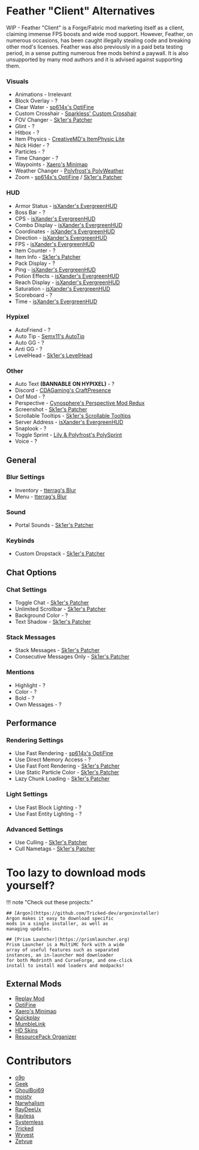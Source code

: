 # Feather "Client" Alternatives

WIP - Feather "Client" is a Forge/Fabric
mod marketing itself as a client, claiming
immense FPS boosts and wide mod support. However,
Feather, on numerous occasions, has been caught illegally
stealing code and breaking other mod's licenses. Feather was
also previously in a paid beta testing period, in a sense putting
numerous free mods behind a paywall. It is also unsupported by many
mod authors and it is advised against supporting them.

### Visuals
* Animations - Irrelevant
* Block Overlay - ?
* Clear Water - [sp614x's OptiFine](https://optifine.net/adloadx?f=OptiFine_1.12.2_HD_U_G5.jar)
* Custom Crosshair - [Sparkless' Custom Crosshair](https://modrinth.com/mod/custom-crosshair-mod)
* FOV Changer - [Sk1er's Patcher](https://sk1er.club/mods/patcher)
* Glint - ?
* Hitbox - ?
* Item Physics - [CreativeMD's ItemPhysic Lite](https://www.curseforge.com/minecraft/mc-mods/itemphysic-lite/files?version=1.12.2)
* Nick Hider - ?
* Particles - ?
* Time Changer - ?
* Waypoints - [Xaero's Minimap](https://www.curseforge.com/minecraft/mc-mods/xaeros-minimap/files?version=1.12.2)
* Weather Changer - [Polyfrost's PolyWeather](https://github.com/Polyfrost/PolyWeather/releases/latest)
* Zoom - [sp614x's OptiFine](https://optifine.net/adloadx?f=OptiFine_1.12.2_HD_U_G5.jar) / [Sk1er's Patcher](https://sk1er.club/mods/patcher)

### HUD
* Armor Status - [isXander's EvergreenHUD](https://modrinth.com/mod/evergreenhud)
* Boss Bar - ?
* CPS - [isXander's EvergreenHUD](https://modrinth.com/mod/evergreenhud)
* Combo Display - [isXander's EvergreenHUD](https://modrinth.com/mod/evergreenhud)
* Coordinates - [isXander's EvergreenHUD](https://modrinth.com/mod/evergreenhud)
* Direction - [isXander's EvergreenHUD](https://modrinth.com/mod/evergreenhud)
* FPS - [isXander's EvergreenHUD](https://modrinth.com/mod/evergreenhud)
* Item Counter - ?
* Item Info - [Sk1er's Patcher](https://sk1er.club/mods/patcher)
* Pack Display - ?
* Ping - [isXander's EvergreenHUD](https://modrinth.com/mod/evergreenhud)
* Potion Effects - [isXander's EvergreenHUD](https://modrinth.com/mod/evergreenhud)
* Reach Display - [isXander's EvergreenHUD](https://modrinth.com/mod/evergreenhud)
* Saturation - [isXander's EvergreenHUD](https://modrinth.com/mod/evergreenhud)
* Scoreboard - ?
* Time - [isXander's EvergreenHUD](https://modrinth.com/mod/evergreenhud)

### Hypixel
* AutoFriend - ?
* Auto Tip - [Semx11's AutoTip](https://autotip.pro/download)
* Auto GG - ?
* Anti GG - ?
* LevelHead - [Sk1er's LevelHead](https://sk1er.club/mods/level_head)

### Other

* Auto Text **(BANNABLE ON HYPIXEL)** - ?
* Discord - [CDAGaming's CraftPresence](https://modrinth.com/mod/craftpresence)
* Oof Mod - ?
* Perspective - [Cynosphere's Perspective Mod Redux](https://www.curseforge.com/minecraft/mc-mods/perspective-mod-redux/files?version=1.12.2)
* Screenshot - [Sk1er's Patcher](https://sk1er.club/mods/patcher)
* Scrollable Tooltips - [Sk1er's Scrollable Tooltips](https://sk1er.club/mods/text_overflow_scroll)
* Server Address - [isXander's EvergreenHUD](https://modrinth.com/mod/evergreenhud)
* Snaplook - ?
* Toggle Sprint - [Lily & Polyfrost's PolySprint](https://github.com/Polyfrost/PolySprint/releases/latest)
* Voice - ?

## General

### Blur Settings

* Inventory - [tterrag's Blur](https://www.curseforge.com/minecraft/mc-mods/blur/files?version=1.12.2)
* Menu - [tterrag's Blur](https://www.curseforge.com/minecraft/mc-mods/blur/files?version=1.12.2)

### Sound

* Portal Sounds - [Sk1er's Patcher](https://sk1er.club/mods/patcher)

### Keybinds

* Custom Dropstack - [Sk1er's Patcher](https://sk1er.club/mods/patcher)

## Chat Options

### Chat Settings

* Toggle Chat - [Sk1er's Patcher](https://sk1er.club/mods/patcher)
* Unlimited Scrollbar - [Sk1er's Patcher](https://sk1er.club/mods/patcher)
* Background Color - ?
* Text Shadow - [Sk1er's Patcher](https://sk1er.club/mods/patcher)

### Stack Messages

* Stack Messages - [Sk1er's Patcher](https://sk1er.club/mods/patcher)
* Consecutive Messages Only - [Sk1er's Patcher](https://sk1er.club/mods/patcher)

### Mentions

* Highlight - ?
* Color - ?
* Bold - ?
* Own Messages - ?

## Performance

### Rendering Settings

* Use Fast Rendering - [sp614x's OptiFine](https://optifine.net/adloadx?f=preview_OptiFine_1.12.2_HD_U_G6_pre1.jar)
* Use Direct Memory Access - ?
* Use Fast Font Rendering - [Sk1er's Patcher](https://sk1er.club/mods/patcher)
* Use Static Particle Color - [Sk1er's Patcher](https://sk1er.club/mods/patcher)
* Lazy Chunk Loading - [Sk1er's Patcher](https://sk1er.club/mods/patcher)

### Light Settings

* Use Fast Block Lighting - ?
* Use Fast Entity Lighting - ?

### Advanced Settings

- Use Culling - [Sk1er's Patcher](https://sk1er.club/mods/patcher)
- Cull Nametags - [Sk1er's Patcher](https://sk1er.club/mods/patcher)

# Too lazy to download mods yourself?

!!! note "Check out these projects:"

    ## [Argon](https://github.com/Tricked-dev/argoninstaller)
    Argon makes it easy to download specific
    mods in a single installer, as well as
    managing updates.

    ## [Prism Launcher](https://prismlauncher.org)
    Prism Launcher is a MultiMC fork with a wide
    array of useful features such as separated
    instances, an in-launcher mod downloader
    for both Modrinth and CurseForge, and one-click
    install to install mod loaders and modpacks!

## External Mods

* [Replay Mod](https://modrinth.com/mod/replaymod)
* [OptiFine](https://optifine.net/adloadx?f=OptiFine_1.12.2_HD_U_G5.jar)
* [Xaero's Minimap](https://www.curseforge.com/minecraft/mc-mods/xaeros-minimap/files?version=1.12.2)
* [Quickplay](https://hypixel.net/threads/forge-quickplay-v2-0-3-quickly-join-games-on-the-network.1317410/)
* [MumbleLink](https://www.curseforge.com/minecraft/mc-mods/mumblelink/files?version=1.12.2)
* [HD Skins](https://www.hdskins.de/)
* [ResourcePack Organizer](https://www.curseforge.com/minecraft/mc-mods/resource-pack-organizer/files?version=1.12.2)

# Contributors

* [o9o](https://www.youtube.com/@o9omc)
* [Geek](https://github.com/GamingGeek)
* [GhoulBoi69](https://github.com/GhoulBoii)
* [moisty](https://github.com/Mqisty)
* [Narwhalism](https://www.twitch.tv/narwhalswim)
* [RayDeeUx](https://github.com/RayDeeUx)
* [Rayless](https://github.com/UnderscoreRayless)
* [Systemless](https://github.com/SystemlessDev)
* [Tricked](https://github.com/Tricked-dev)
* [Wyvest](https://github.com/Wyvest)
* [Zetvue](https://zetvue.github.io/)

